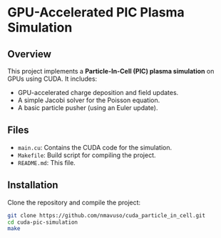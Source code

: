 # GPU-Accelerated PIC Plasma Simulation

## Overview

This project implements a **Particle-In-Cell (PIC) plasma simulation** on GPUs using CUDA. It includes:
- GPU-accelerated charge deposition and field updates.
- A simple Jacobi solver for the Poisson equation.
- A basic particle pusher (using an Euler update).

## Files

- `main.cu`: Contains the CUDA code for the simulation.
- `Makefile`: Build script for compiling the project.
- `README.md`: This file.

## Installation

Clone the repository and compile the project:

```bash
git clone https://github.com/nmavuso/cuda_particle_in_cell.git
cd cuda-pic-simulation
make


